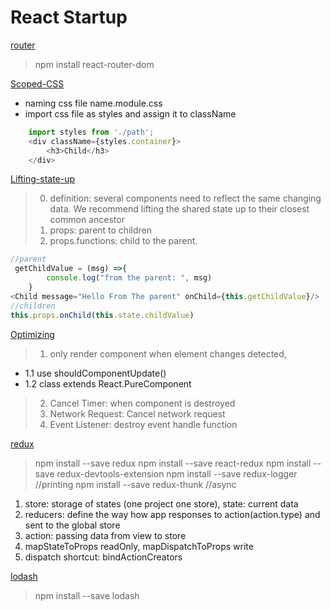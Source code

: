 # React Startup
[router](https://reactrouter.com/en/6.4.3/start/tutorial)
> npm install react-router-dom

[Scoped-CSS](https://www.youtube.com/watch?v=bF5vEmiMzPg&ab_channel=SonnySangha)
- naming css file name.module.css
- import css file as styles and assign it to className
``` Javascript 
    import styles from './path';
    <div className={styles.container}>
        <h3>Child</h3>
    </div> 
```
[Lifting-state-up](https://reactjs.org/docs/lifting-state-up.html)
> 0. definition: several components need to reflect the same changing data. We recommend lifting the shared state up to their closest common ancestor
> 1. props: parent to children
> 2. props.functions: child to the parent.
```Javascript
//parent
 getChildValue = (msg) =>{
        console.log("from the parent: ", msg)
    }
<Child message="Hello From The parent" onChild={this.getChildValue}/>
//children
this.props.onChild(this.state.childValue)
```
[Optimizing](https://reactjs.org/docs/optimizing-performance.html)
> 1. only render component when element changes detected,
- 1.1 use shouldComponentUpdate()
- 1.2 class extends React.PureComponent
> 2. Cancel Timer: when component is destroyed
> 3. Network Request: Cancel network request
> 4. Event Listener: destroy event handle function

[redux](https://react-redux.js.org)
> npm install --save redux
> npm install --save react-redux
> npm install --save redux-devtools-extension
> npm install --save redux-logger //printing
> npm install --save redux-thunk //async

1. store: storage of states (one project one store), state: current data
2. reducers: define the way how app responses to action(action.type) and sent to the global store
3. action: passing data from view to store
4. mapStateToProps readOnly, mapDispatchToProps write
5. dispatch shortcut: bindActionCreators

[lodash](https://lodash.com/docs/4.17.15#find)
> npm install --save lodash

